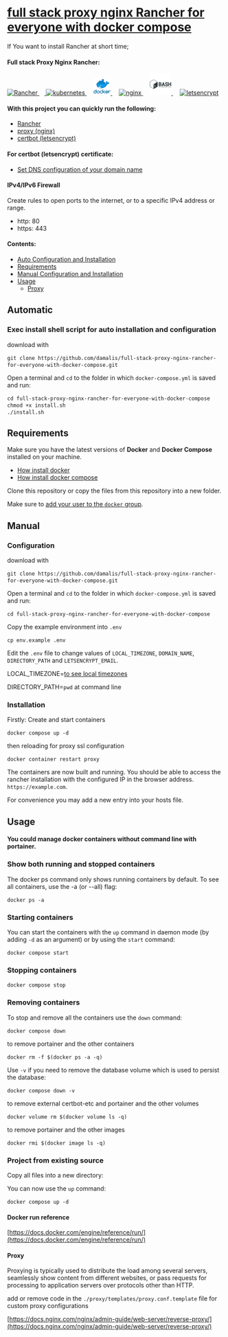 # [full stack proxy nginx Rancher for everyone with docker compose](https://github.com/damalis/full-stack-proxy-nginx-rancher-for-everyone-with-docker-compose)

If You want to install Rancher at short time;

#### Full stack Proxy Nginx Rancher:
<p align="left"> <a href="https://www.rancher.com/" target="_blank" rel="noreferrer"> <img src="https://avatars.githubusercontent.com/u/9343010?s=200&v=4" alt="Rancher" height="40" width="40"/> </a>&nbsp;&nbsp;&nbsp;<a href="https://kubernetes.io/" target="_blank" rel="noreferrer"> <img src="https://avatars.githubusercontent.com/u/13629408?s=200&v=4" alt="kubernetes" height="40" width="40"/> </a>&nbsp;&nbsp;&nbsp; <a href="https://www.docker.com/" target="_blank" rel="noreferrer"> <img src="https://raw.githubusercontent.com/github/explore/80688e429a7d4ef2fca1e82350fe8e3517d3494d/topics/docker/docker.png" alt="docker" width="40" height="40" width="40"/> </a>&nbsp;&nbsp;&nbsp; <a href="https://www.nginx.com" target="_blank" rel="noreferrer"> <img src="https://avatars.githubusercontent.com/u/1412239?s=200&v=4" alt="nginx" height="40" width="40"/> </a>&nbsp;&nbsp;&nbsp; 
<a href="#"> <img src="https://raw.githubusercontent.com/github/explore/80688e429a7d4ef2fca1e82350fe8e3517d3494d/topics/bash/bash.png" alt="Bash" height="50" width="50" style="max-width: 100%;"> </a>&nbsp;&nbsp;&nbsp; <a href="https://letsencrypt.org/" target="_blank" rel="noreferrer"> <img src="https://avatars.githubusercontent.com/u/17889013?s=200&v=4" alt="letsencrypt" height="40" width="40"/> </a> </p>

#### With this project you can quickly run the following:

- [Rancher](https://hub.docker.com/r/rancher/rancher)
- [proxy (nginx)](https://hub.docker.com/_/nginx)
- [certbot (letsencrypt)](https://hub.docker.com/r/certbot/certbot)

#### For certbot (letsencrypt) certificate:

- [Set DNS configuration of your domain name](https://support.google.com/a/answer/48090?hl=en)

#### IPv4/IPv6 Firewall
Create rules to open ports to the internet, or to a specific IPv4 address or range.

- http: 80
- https: 443

#### Contents:

- [Auto Configuration and Installation](#automatic)
- [Requirements](#requirements)
- [Manual Configuration and Installation](#manual)
- [Usage](#usage)
	- [Proxy](#proxy)					  

## Automatic

### Exec install shell script for auto installation and configuration

download with

```
git clone https://github.com/damalis/full-stack-proxy-nginx-rancher-for-everyone-with-docker-compose.git
```

Open a terminal and `cd` to the folder in which `docker-compose.yml` is saved and run:

```
cd full-stack-proxy-nginx-rancher-for-everyone-with-docker-compose
chmod +x install.sh
./install.sh
```

## Requirements

Make sure you have the latest versions of **Docker** and **Docker Compose** installed on your machine.

- [How install docker](https://ranchermanager.docs.rancher.com/v2.6/getting-started/installation-and-upgrade/installation-requirements/install-docker)
- [How install docker compose](https://docs.docker.com/compose/install/)

Clone this repository or copy the files from this repository into a new folder.

Make sure to [add your user to the `docker` group](https://docs.docker.com/install/linux/linux-postinstall/#manage-docker-as-a-non-root-user).

## Manual

### Configuration
				 
download with
```
git clone https://github.com/damalis/full-stack-proxy-nginx-rancher-for-everyone-with-docker-compose.git
```

Open a terminal and `cd` to the folder in which `docker-compose.yml` is saved and run:

```
cd full-stack-proxy-nginx-rancher-for-everyone-with-docker-compose
```

Copy the example environment into `.env`

```
cp env.example .env
```

Edit the `.env` file to change values of ```LOCAL_TIMEZONE```, ```DOMAIN_NAME```, ```DIRECTORY_PATH``` and ```LETSENCRYPT_EMAIL```.

LOCAL_TIMEZONE=[to see local timezones](https://docs.diladele.com/docker/timezones.html)

DIRECTORY_PATH=```pwd``` at command line

### Installation

Firstly: Create and start containers

```
docker compose up -d
```

then reloading for proxy ssl configuration

```
docker container restart proxy
```

The containers are now built and running. You should be able to access the rancher installation with the configured IP in the browser address. `https://example.com`.

For convenience you may add a new entry into your hosts file.

## Usage

#### You could manage docker containers without command line with portainer.

### Show both running and stopped containers

The docker ps command only shows running containers by default. To see all containers, use the -a (or --all) flag:

```
docker ps -a
```

### Starting containers

You can start the containers with the `up` command in daemon mode (by adding `-d` as an argument) or by using the `start` command:

```
docker compose start
```

### Stopping containers

```
docker compose stop
```

### Removing containers

To stop and remove all the containers use the `down` command:

```
docker compose down
```

to remove portainer and the other containers
```
docker rm -f $(docker ps -a -q)
```

Use `-v` if you need to remove the database volume which is used to persist the database:

```
docker compose down -v
```

to remove external certbot-etc and portainer and the other volumes

```
docker volume rm $(docker volume ls -q)
```

to remove portainer and the other images
```
docker rmi $(docker image ls -q)
```

### Project from existing source

Copy all files into a new directory:

You can now use the `up` command:

```
docker compose up -d
```

#### Docker run reference

[https://docs.docker.com/engine/reference/run/](https://docs.docker.com/engine/reference/run/)

#### Proxy

Proxying is typically used to distribute the load among several servers, seamlessly show content from different websites, or pass requests for processing to application servers over protocols other than HTTP.

add or remove code in the ```./proxy/templates/proxy.conf.template``` file for custom proxy configurations

[https://docs.nginx.com/nginx/admin-guide/web-server/reverse-proxy/](https://docs.nginx.com/nginx/admin-guide/web-server/reverse-proxy/)

